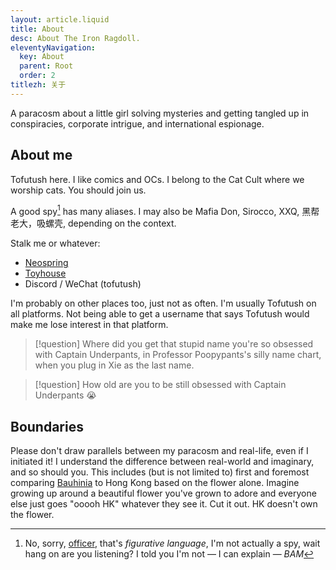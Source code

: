 ```yaml
---
layout: article.liquid
title: About
desc: About The Iron Ragdoll.
eleventyNavigation:
  key: About
  parent: Root
  order: 2
titlezh: 关于
---
```


A paracosm about a little girl solving mysteries and getting tangled up in conspiracies, corporate intrigue, and international espionage.

## About me

Tofutush here. I like comics and OCs. I belong to the Cat Cult where we worship cats. You should join us.

A good spy[^1] has many aliases. I may also be Mafia Don, Sirocco, XXQ, 黑帮老大，吸螺壳, depending on the context.

Stalk me or whatever:

- [Neospring](https://neospring.org/@tofutush)
- [Toyhouse](https://toyhou.se/Tofutush)
- Discord / WeChat (tofutush)

I'm probably on other places too, just not as often. I'm usually Tofutush on all platforms. Not being able to get a username that says Tofutush would make me lose interest in that platform.

> [!question] Where did you get that stupid name you're so obsessed with
> Captain Underpants, in Professor Poopypants's silly name chart, when you plug in Xie as the last name.

> [!question] How old are you to be still obsessed with Captain Underpants
> 😭

## Boundaries

Please don't draw parallels between my paracosm and real-life, even if I initiated it! I understand the difference between real-world and imaginary, and so should you. This includes (but is not limited to) first and foremost comparing [Bauhinia](/world/bauhinia/) to Hong Kong based on the flower alone. Imagine growing up around a beautiful flower you've grown to adore and everyone else just goes "ooooh HK" whatever they see it. Cut it out. HK doesn't own the flower.

[^1]: No, sorry, [officer](/world/bauhinia/mss/), that's *figurative language*, I'm not actually a spy, wait hang on are you listening? I told you I'm not — I can explain — *BAM*
